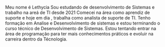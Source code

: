 Meu nome é Lethycia Sou estudando de desenvolvimento de Sistemas e trabalho na areá de TI desde 2021 
Comecei na área como aprendiz de suporte e hoje em dia , trabalha como analista de suporte de TI.
Tenho formação em Analise e Desenvolvimento de sistemas e estou terminando o curso técnico de Desenvolvimento de Sistemas.
Estou tentando entrar na área de programação para ter mais conhecimentos práticos e evoluir na carreira dentro da Técnologia.